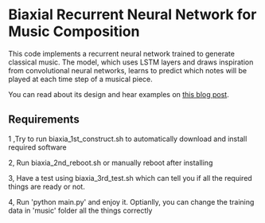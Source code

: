 # Biaxial Recurrent Neural Network for Music Composition

This code implements a recurrent neural network trained to generate classical music. The model, which uses LSTM layers and draws inspiration from convolutional neural networks, learns to predict which notes will be played at each time step of a musical piece.

You can read about its design and hear examples on [this blog post](http://www.hexahedria.com/2015/08/03/composing-music-with-recurrent-neural-networks/). 

## Requirements
1 ,Try to run biaxia_1st_construct.sh to automatically download and install required software

2, Run biaxia_2nd_reboot.sh or manually reboot after installing

3, Have a test using biaxia_3rd_test.sh which can tell you if all the required things are ready or not.

4, Run 'python main.py' and enjoy it. Optianlly, you can change the training data in 'music' folder all the things correctly
